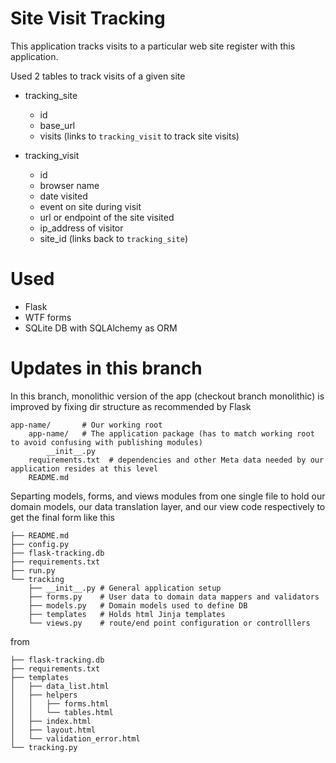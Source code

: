 Site Visit Tracking
==============
This application tracks visits to a particular web site register with this application.

Used 2 tables to track visits of a given site

* tracking_site
  * id
  * base_url
  * visits (links to `tracking_visit` to track site visits)

* tracking_visit
  * id
  * browser name
  * date visited
  * event on site during visit
  * url or endpoint of the site visited
  * ip_address of visitor
  * site_id (links back to `tracking_site`)

Used
==============

* Flask
* WTF forms
* SQLite DB with SQLAlchemy as ORM


Updates in this branch
==============

In this branch, monolithic version of the app (checkout branch monolithic) is improved by fixing dir structure as recommended by Flask

```
app-name/       # Our working root
    app-name/   # The application package (has to match working root to avoid confusing with publishing modules)
        __init__.py
    requirements.txt  # dependencies and other Meta data needed by our application resides at this level
    README.md         
```

Separting models, forms, and views modules from one single file to hold our domain models, our data translation layer, and our view code respectively to get the final form like this


```    
├── README.md
├── config.py
├── flask-tracking.db
├── requirements.txt
├── run.py
└── tracking
    ├── __init__.py # General application setup
    ├── forms.py    # User data to domain data mappers and validators
    ├── models.py   # Domain models used to define DB
    ├── templates   # Holds html Jinja templates
    └── views.py    # route/end point configuration or controlllers
```

from 

```
├── flask-tracking.db
├── requirements.txt
├── templates
│   ├── data_list.html
│   ├── helpers
│   │   ├── forms.html
│   │   └── tables.html
│   ├── index.html
│   ├── layout.html
│   └── validation_error.html
└── tracking.py
```

